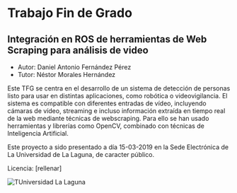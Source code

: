 # Trabajo Fin de Grado
## Integración en ROS de herramientas de Web Scraping para análisis de video

- Autor: Daniel Antonio Fernández Pérez
- Tutor: Néstor Morales Hernández

Este TFG se centra en el desarrollo de un sistema de detección de personas listo para usar en distintas aplicaciones, como robótica o videovigilancia. El sistema es compatible con  diferentes entradas de vídeo, incluyendo cámaras de vídeo, streaming e incluso información extraída en tiempo real de la web mediante técnicas de webscraping. Para ello se han usado herramientas y librerías como OpenCV, combinado con técnicas de Inteligencia Artificial.

Este proyecto a sido presentado a día 15-03-2019 en la Sede Electrónica de La Universidad de La Laguna, de caracter público.

Licencia: 
[rellenar]

![TUniversidad La Laguna](https://www.ull.es/portal/noticias/wp-content/uploads/sites/13/2018/04/ull-nuevo-logo.jpg)
